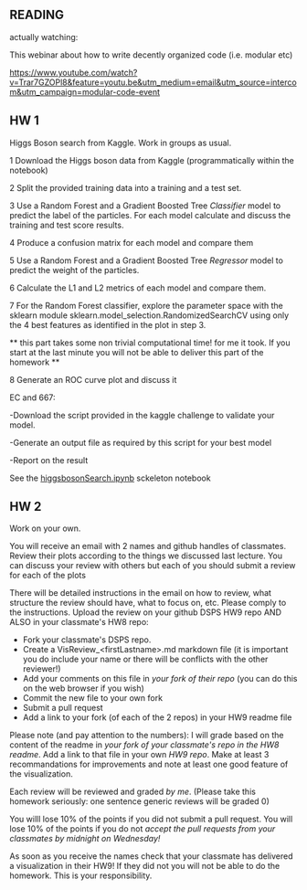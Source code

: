 ## READING
actually watching: 

This webinar about how to write decently organized code (i.e. modular etc)

https://www.youtube.com/watch?v=Trar7GZOPl8&feature=youtu.be&utm_medium=email&utm_source=intercom&utm_campaign=modular-code-event


##  HW 1

Higgs Boson search from Kaggle. Work in groups as usual.

1 Download the Higgs boson data from Kaggle (programmatically within the notebook)

2 Split the provided training data into a training and a test set. 

3 Use a Random Forest and a Gradient Boosted Tree *Classifier* model to predict the label of the particles.
For each model calculate and discuss the training and test score results.

4 Produce a confusion matrix for each model and compare them

5 Use a Random Forest and a Gradient Boosted Tree *Regressor* model to predict the weight of the particles.
 
6 Calculate the L1 and L2 metrics of each model and compare them.

7 For the Random Forest classifier, explore the parameter space with the sklearn module sklearn.model_selection.RandomizedSearchCV using only the 4 best features as identified in the plot in step 3.

** this part takes some non trivial computational time! for me it took. If you start at the last minute you will not be able to deliver this part of the homework **

8 Generate an ROC curve plot and discuss it

EC and 667: 
     
   -Download the script provided in the kaggle challenge to validate your model. 

   -Generate an output file as required by this script for your best model
   
   -Report on the result
   
See the [higgsbosonSearch.ipynb](higgsbosonSearch.ipynb) sckeleton notebook



## HW 2

Work on your own.

You will receive an email with 2 names and github handles of classmates. Review their plots according to the things we discussed last lecture. You can discuss your review with others but each of you should submit a review for each of the plots

There will be detailed instructions in the email on how to review, what structure the review should have, what to focus on, etc. Please comply to the instructions. Upload the review on your github DSPS HW9 repo AND ALSO in your classmate's HW8 repo: 
- Fork your classmate's DSPS repo.
- Create a VisReview_\<firstLastname\>.md markdown file (it is important you do include your name or there will be conflicts with the other reviewer!)
- Add your comments on this file in *your fork of their repo* (you can do this on the web browser if you wish)
- Commit the new file to your own fork
- Submit a pull request 
- Add a link to your fork (of each of the 2 repos) in your HW9 readme file

Please note (and pay attention to the numbers): I will grade based on the content of the readme in *your fork of your classmate's repo in the HW8 readme*. Add a link to that file in your own *HW9 repo*. 
Make at least 3 recommandations for improvements and note at least one good feature of the visualization. 

Each review will be reviewed and graded *by me*. (Please take this homework seriously: one sentence generic reviews will be graded 0)

You willl lose 10% of the points if you did not submit a pull request. 
You will lose 10% of the points if you do not *accept the pull requests from your classmates by midnight on Wednesday!*

As soon as you receive the names check that your classmate has delivered a visualization in their HW9! If they did not you will not be able to do the homework. This is your responsibility. 

